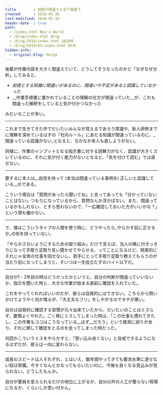 ```yaml
---
title        : 認知が間違うと全て間違う
created      : 2018-05-16
last-modified: 2018-05-16
header-date  : true
path:
  - /index.html Neo's World
  - /blog/index.html Blog
  - /blog/2018/index.html 2018年
  - /blog/2018/05/index.html 05月
hidden-info:
  - original-blog: Murga
---
```


後輩が作業内容を大きく間違えていて、どうしてそうなったのかと「なぜなぜ分析」してみると、

- _前提とする知識に間違いがあるのに、間違いや不足があると認識していなかった_
- __作業手順書に書かれていることの理解の仕方が間違っていた__が、これも間違った解釈をしていると気が付かつなかった

みたいなことが多い。

---

これまで生きてきた中でだいたいみんなが覚えるであろう常識や、新人研修までに理解を深めているはずの「社内ルール」にあたる知識が間違っているのに、_間違っている認識がない_となると、なかなか本人も直しようがない。

同様に、作業のインプットとなる指示書に対する読解力がなく、認識が大きくズレているのに、それに気が付く能力がないとなると、「気を付けて読む」では直せない。

---

要するに本人は__自信を持って (本当は間違っている事柄を) 正しいと認識している__のである。

こういう場合は「質問があったら聞いてね」と言ってあっても「分かっていないことはない」つもりになっているから、質問なんか浮かばない。また、間違っているかもしれない、とすら思わないので、「一応確認しておいた方がいいかな？」という頭も働かない。

---

で、僕はこういうタイプの人間を使う時に、どうやったら_やらかす前に正せるか_の術を持っていない。

「やらかさないようにするための取り組み」だけで言えば、当人の隣に付きっきりになって手取り足取り言い聞かせてやらせる、ってことになるけど、現実的にそれじゃ全体の仕事を回せないし、若手にとって手取り足取り教えてもらうのが当たり前になってしまうと、そいつは一生役立たずのバイト以下だ。

---

自分が1・2年目の時はどうだったかというと、自分の判断が間違っていいないか、指示を聞いた時と、大きな作業が始まる直前に確認を入れていた。

これをやってくれればいいのだが、彼らは自発的にはできない。こちらから問いかけてようやく何か喋るが、「大丈夫なフリ」をしやがるのでタチが悪い。

自分は自発的に確認する習慣が元々出来ていたから、だいたいのことはミスらず、要領よくやれた。ごく稀にミスしてしまった時は、「この仕事も慣れてきたし、この作業もココはこうなっている__はず__だろう」という推測に誤りがあり、それに関して確認をとるのを怠ってしまった時だった。

何回かこういうミスをやらかすと、「思い込み良くない」と自戒できるようになるはずだが、彼らは一向に変わらない。

---

成長のスピードは人それぞれ、とはいえ、数年間やってきても要求水準に達せない奴は邪魔。今すぐなんとかなってもらいたいのに、今後も良くなる見込みが見られない。どうしたもんか。

自分が要員を変えられるだけの地位に上がるか、自分以外の人工が要らない現場になるか、くらいしか思い付かん。
